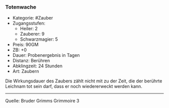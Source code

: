 ### Totenwache

- Kategorie: #Zauber
- Zugangsstufen:
  - Heiler: 2
  - Zauberer: 9
  - Schwarzmagier: 5
- Preis: 90GM
- ZB: +0
- Dauer: Probenergebnis in Tagen
- Distanz: Berühren
- Abklingzeit: 24 Stunden
- Art: Zaubern

Die Wirkungsdauer des Zaubers zählt nicht mit zu der Zeit, die der berührte Leichnam tot sein darf, dass er noch wiedererweckt werden kann.

---

Quelle: Bruder Grimms Grimmoire 3
